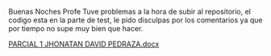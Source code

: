 Buenas Noches Profe Tuve problemas a la hora de subir al repositorio, el codigo esta en la parte de test, le pido disculpas por los comentarios ya que por tiempo no supe muy bien que hacer.

[PARCIAL 1 JHONATAN DAVID PEDRAZA.docx](https://github.com/user-attachments/files/20112763/PARCIAL.1.JHONATAN.DAVID.PEDRAZA.docx)
